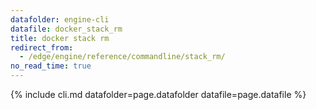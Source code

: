 ```yaml
---
datafolder: engine-cli
datafile: docker_stack_rm
title: docker stack rm
redirect_from:
  - /edge/engine/reference/commandline/stack_rm/
no_read_time: true
---
```

<!--
Sorry, but the contents of this page are automatically generated from
Docker's source code. If you want to suggest a change to the text that appears
here, you'll need to find the string by searching this repo:

https://github.com/docker/cli
-->

{% include cli.md datafolder=page.datafolder datafile=page.datafile %}
